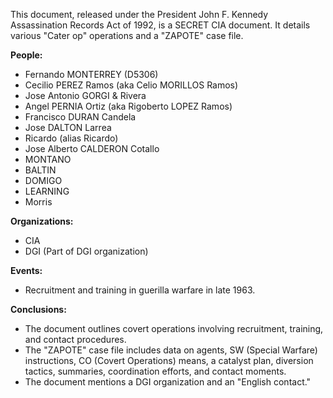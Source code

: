 This document, released under the President John F. Kennedy Assassination Records Act of 1992, is a SECRET CIA document. It details various "Cater op" operations and a "ZAPOTE" case file.

**People:**

*   Fernando MONTERREY (D5306)
*   Cecilio PEREZ Ramos (aka Celio MORILLOS Ramos)
*   Jose Antonio GORGI & Rivera
*   Angel PERNIA Ortiz (aka Rigoberto LOPEZ Ramos)
*   Francisco DURAN Candela
*   Jose DALTON Larrea
*   Ricardo (alias Ricardo)
*   Jose Alberto CALDERON Cotallo
*   MONTANO
*   BALTIN
*   DOMIGO
*   LEARNING
*   Morris

**Organizations:**

*   CIA
*   DGI (Part of DGI organization)

**Events:**

*   Recruitment and training in guerilla warfare in late 1963.

**Conclusions:**

*   The document outlines covert operations involving recruitment, training, and contact procedures.
*   The "ZAPOTE" case file includes data on agents, SW (Special Warfare) instructions, CO (Covert Operations) means, a catalyst plan, diversion tactics, summaries, coordination efforts, and contact moments.
*   The document mentions a DGI organization and an "English contact."